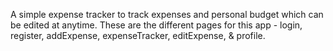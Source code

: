 A simple expense tracker to track expenses and personal budget which can be edited at anytime.
These are the different pages for this app - login, register, addExpense, expenseTracker, editExpense, & profile.